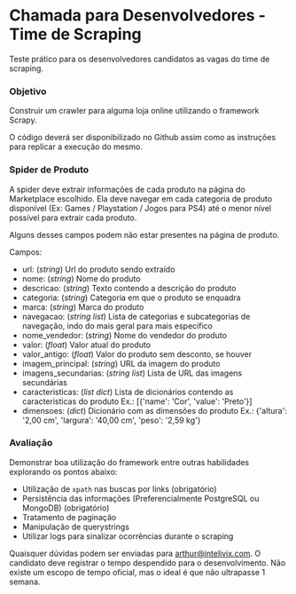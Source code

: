 
# Chamada para Desenvolvedores - Time de Scraping #

Teste prático para os desenvolvedores candidatos as vagas do time de scraping.

### Objetivo ###

Construir um crawler para alguma loja online utilizando o framework Scrapy.

O código deverá ser disponibilizado no Github assim como as instruções para replicar a execução do mesmo.

### Spider de Produto ###

A spider deve extrair informações de cada produto na página do Marketplace escolhido.
Ela deve navegar em cada categoria de produto disponível (Ex: Games / Playstation / Jogos para PS4) até o menor nível possível para extrair cada produto.

Alguns desses campos podem não estar presentes na página de produto.

Campos:

* url: (*string*) Url do produto sendo extraído
* nome: (*string*) Nome do produto
* descricao: (*string*) Texto contendo a descrição do produto
* categoria: (*string*) Categoria em que o produto se enquadra
* marca: (*string*) Marca do produto
* navegacao: (*string list*) Lista de categorias e subcategorias de navegação, indo do mais geral para mais específico
* nome_vendedor: (*string*) Nome do vendedor do produto
* valor: (*float*) Valor atual do produto
* valor_antigo: (*float*) Valor do produto sem desconto, se houver
* imagem_principal: (*string*) URL da imagem do produto
* imagens_secundarias: (*string list*) Lista de URL das imagens secundárias
* caracteristicas: (*list dict*) Lista de dicionários contendo as caracteristicas do produto
		Ex.: [{'name': 'Cor', 'value': 'Preto'}]
* dimensoes: (*dict*) Dicionário com as dimensões do produto
		Ex.: {'altura': '2,00 cm', 'largura': '40,00 cm', 'peso': '2,59 kg'}

### Avaliação ###

Demonstrar boa utilização do framework entre outras habilidades explorando os pontos abaixo:

* Utilização de `xpath` nas buscas por links (obrigatório)
* Persistência das informações (Preferencialmente PostgreSQL ou MongoDB) (obrigatório)
* Tratamento de paginação
* Manipulação de querystrings
* Utilizar logs para sinalizar ocorrências durante o scraping

Quaisquer dúvidas podem ser enviadas para arthur@intelivix.com. O candidato deve registrar o tempo despendido para o desenvolvimento. Não existe um escopo de tempo oficial, mas o ideal é que não ultrapasse 1 semana.
